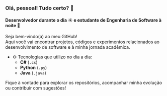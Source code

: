 ### Olá, pessoal! Tudo certo? 👋

#### Desenvolvedor durante o dia ☀ e estudante de Engenharia de Software à noite 🌙

Seja bem-vindo(a) ao meu GitHub!  
Aqui você vai encontrar projetos, códigos e experimentos relacionados ao desenvolvimento de software e à minha jornada acadêmica.

- ⚙️ Tecnologias que utilizo no dia a dia:
  - **C#** (`.cs`)
  - **Python** (`.py`)
  - **Java** (`.java`)

Fique à vontade para explorar os repositórios, acompanhar minha evolução ou contribuir com sugestões!
